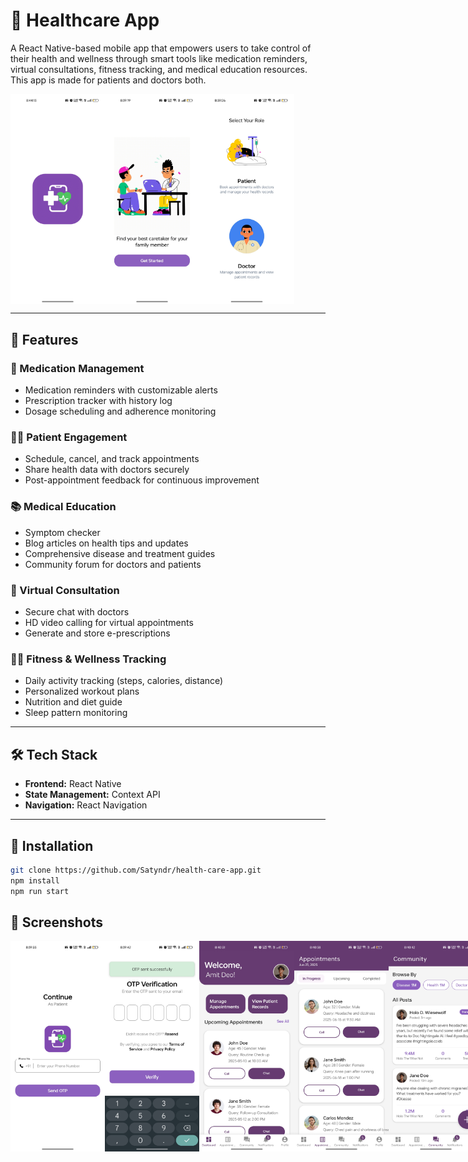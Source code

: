 # 🏥 Healthcare App

A React Native-based mobile app that empowers users to take control of their health and wellness through smart tools like medication reminders, virtual consultations, fitness tracking, and medical education resources. This app is made for patients and doctors both.

<div style="display: flex; flex-direction: 'row';">
<img src="./screenshots/img1.jpg" width=30%>
<img src="./screenshots/img2.jpg" width=30%>
<img src="./screenshots/img3.jpg" width=30%>
</div>

---

## 📱 Features

### 🔔 Medication Management

- Medication reminders with customizable alerts
- Prescription tracker with history log
- Dosage scheduling and adherence monitoring

### 🧑‍⚕️ Patient Engagement

- Schedule, cancel, and track appointments
- Share health data with doctors securely
- Post-appointment feedback for continuous improvement

### 📚 Medical Education

- Symptom checker
- Blog articles on health tips and updates
- Comprehensive disease and treatment guides
- Community forum for doctors and patients

### 💬 Virtual Consultation

- Secure chat with doctors
- HD video calling for virtual appointments
- Generate and store e-prescriptions

### 🏃‍♀️ Fitness & Wellness Tracking

- Daily activity tracking (steps, calories, distance)
- Personalized workout plans
- Nutrition and diet guide
- Sleep pattern monitoring

---

## 🛠️ Tech Stack

- **Frontend:** React Native
- **State Management:** Context API
- **Navigation:** React Navigation

---

## 🚀 Installation

```bash
git clone https://github.com/Satyndr/health-care-app.git
npm install
npm run start
```

## 📸 Screenshots

<div style="display: flex; flex-direction: 'row';">
<img src="./screenshots/img4.jpg" width=30%>
<img src="./screenshots/img5.jpg" width=30%>
<img src="./screenshots/img6.jpg" width=30%>
<img src="./screenshots/img7.jpg" width=30%>
<img src="./screenshots/img8.jpg" width=30%>
<img src="./screenshots/img9.jpg" width=30%>
<img src="./screenshots/img10.jpg" width=30%>
<img src="./screenshots/img11.jpg" width=30%>
<img src="./screenshots/img12.jpg" width=30%>
<img src="./screenshots/img13.jpg" width=30%>
<img src="./screenshots/img14.jpg" width=30%>
<img src="./screenshots/img15.jpg" width=30%>
<img src="./screenshots/img16.jpg" width=30%>
<img src="./screenshots/img17.jpg" width=30%>
<img src="./screenshots/img18.jpg" width=30%>
<img src="./screenshots/img19.jpg" width=30%>
<img src="./screenshots/img20.jpg" width=30%>
<img src="./screenshots/img21.jpg" width=30%>
<img src="./screenshots/img22.jpg" width=30%>
<img src="./screenshots/img23.jpg" width=30%>
<img src="./screenshots/img24.jpg" width=30%>
<img src="./screenshots/img25.jpg" width=30%>
</div>
